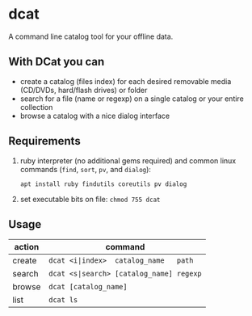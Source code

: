 # dcat

A command line catalog tool for your offline data.

## With DCat you can

* create a catalog (files index) for each desired removable media (CD/DVDs, hard/flash drives) or folder
* search for a file (name or regexp) on a single catalog or your entire collection
* browse a catalog with a nice dialog interface

## Requirements

1. ruby interpreter (no additional gems required) and common linux commands (`find`, `sort`, `pv`, and `dialog`):
   
   `apt install ruby findutils coreutils pv dialog`
2. set executable bits on file: `chmod 755 dcat`

## Usage

| action | command |
|--------|---------|
| create | `dcat <i\|index>  catalog_name   path` |
| search | `dcat <s\|search> [catalog_name] regexp` |
| browse | `dcat [catalog_name]` |
| list   | `dcat ls` |
